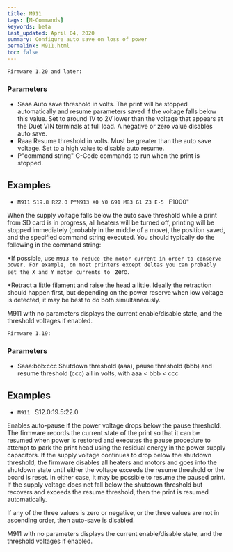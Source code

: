 ```yaml
---
title: M911
tags: [M-Commands] 
keywords: beta 
last_updated: April 04, 2020 
summary: Configure auto save on loss of power 
permalink: M911.html
toc: false 
---
```



`Firmware 1.20 and later:`

### Parameters

* Saaa Auto save threshold in volts. The print will be stopped automatically and resume parameters saved if the voltage falls below this value. Set to around 1V to 2V lower than the voltage that appears at the Duet VIN terminals at full load. A negative or zero value disables auto save.
* Raaa Resume threshold in volts. Must be greater than the auto save voltage. Set to a high value to disable auto resume.
* P"command string" G-Code commands to run when the print is stopped.

## Examples

* ` M911 S19.8 R22.0 P"M913 X0 Y0 G91 M83 G1 Z3 E-5  ` F1000"

When the supply voltage falls below the auto save threshold while a print from SD card is in progress, all heaters will be turned off, printing will be stopped immediately (probably in the middle of a move), the position saved, and the specified command string executed. You should typically do the following in the command string:

*If possible, use ` M913 to reduce the motor current in order to conserve power. For example, on most printers except deltas you can probably set the X and Y motor currents to  ` zero.

*Retract a little filament and raise the head a little. Ideally the retraction should happen first, but depending on the power reserve when low voltage is detected, it may be best to do both simultaneously.

M911 with no parameters displays the current enable/disable state, and the threshold voltages if enabled.

`Firmware 1.19:`

### Parameters

* Saaa:bbb:ccc Shutdown threshold (aaa), pause threshold (bbb) and resume threshold (ccc) all in volts, with aaa < bbb < ccc

## Examples

* ` M911  ` S12.0:19.5:22.0

Enables auto-pause if the power voltage drops below the pause threshold. The firmware records the current state of the print so that it can be resumed when power is restored and executes the pause procedure to attempt to park the print head using the residual energy in the power supply capacitors. If the supply voltage continues to drop below the shutdown threshold, the firmware disables all heaters and motors and goes into the shutdown state until either the voltage exceeds the resume threshold or the board is reset. In either case, it may be possible to resume the paused print. If the supply voltage does not fall below the shutdown threshold but recovers and exceeds the resume threshold, then the print is resumed automatically.

If any of the three values is zero or negative, or the three values are not in ascending order, then auto-save is disabled.

M911 with no parameters displays the current enable/disable state, and the threshold voltages if enabled.

